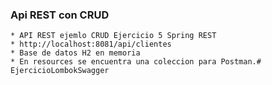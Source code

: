 ### Api REST con CRUD


    * API REST ejemlo CRUD Ejercicio 5 Spring REST  
    * http://localhost:8081/api/clientes
    * Base de datos H2 en memoria
    * En resources se encuentra una coleccion para Postman.# EjercicioLombokSwagger

